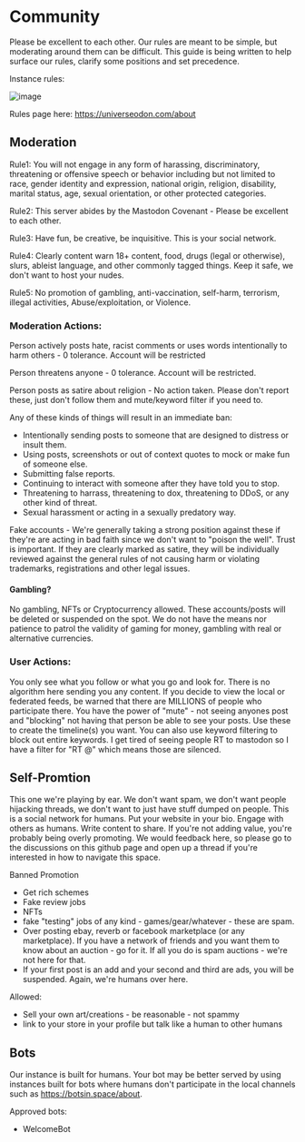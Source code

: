 # Community

Please be excellent to each other.  Our rules are meant to be simple, but moderating around them can be difficult.  This guide is being written to help surface our rules, clarify some positions and set precedence.


Instance rules:

![image](https://user-images.githubusercontent.com/1461719/203134064-3d2aeec3-74a2-4b33-8517-11bf5db9e9b1.png)


Rules page here: https://universeodon.com/about


## Moderation

Rule1:  You will not engage in any form of harassing, discriminatory, threatening or offensive speech or behavior including but not limited to race, gender identity and expression, national origin, religion, disability, marital status, age, sexual orientation, or other protected categories.

Rule2: This server abides by the Mastodon Covenant - Please be excellent to each other.

Rule3: Have fun, be creative, be inquisitive. This is your social network.

Rule4: Clearly content warn 18+ content, food, drugs (legal or otherwise), slurs, ableist language, and other commonly tagged things. Keep it safe, we don't want to host your nudes.

Rule5: No promotion of gambling, anti-vaccination, self-harm, terrorism, illegal activities, Abuse/exploitation, or Violence. 

### Moderation Actions:

Person actively posts hate, racist comments or uses words intentionally to harm others - 0 tolerance. Account will be restricted

Person threatens anyone - 0 tolerance. Account will be restricted.

Person posts as satire about religion - No action taken. Please don't report these, just don't follow them and mute/keyword filter if you need to.

Any of these kinds of things will result in an immediate ban:

* Intentionally sending posts to someone that are designed to distress or insult them.
* Using posts, screenshots or out of context quotes to mock or make fun of someone else.
* Submitting false reports.
* Continuing to interact with someone after they have told you to stop.
* Threatening to harrass, threatening to dox, threatening to DDoS, or any other kind of threat.
* Sexual harassment or acting in a sexually predatory way.

Fake accounts - We're generally taking a strong position against these if they're are acting in bad faith since we don't want to "poison the well".  Trust is important. If they are clearly marked as satire, they will be individually reviewed against the general rules of not causing harm or violating trademarks, registrations and other legal issues.

#### Gambling?
No gambling, NFTs or Cryptocurrency allowed. These accounts/posts will be deleted or suspended on the spot. We do not have the means nor patience to patrol the validity of gaming for money, gambling with real or alternative currencies.

### User Actions:

You only see what you follow or what you go and look for. There is no algorithm here sending you any content. If you decide to view the local or federated feeds, be warned that there are MILLIONS of people who participate there.  You have the power of "mute" - not seeing anyones post and "blocking" not having that person be able to see your posts.  Use these to create the timeline(s) you want.  You can also use keyword filtering to block out entire keywords.  I get tired of seeing people RT to mastodon so I have a filter for "RT @" which means those are silenced.

## Self-Promtion
This one we're playing by ear. We don't want spam, we don't want people hijacking threads, we don't want to just have stuff dumped on people. This is a social network for humans. Put your website in your bio.  Engage with others as humans. Write content to share. If you're not adding value, you're probably being overly promoting.  We would feedback here, so please go to the discussions on this github page and open up a thread if you're interested in how to navigate this space.

Banned Promotion

* Get rich schemes
* Fake review jobs
* NFTs 
* fake "testing" jobs of any kind - games/gear/whatever - these are spam.
* Over posting ebay, reverb or facebook marketplace (or any marketplace).  If you have a network of friends and you want them to know about an auction - go for it. If all you do is spam auctions - we're not here for that. 
* If your first post is an add and your second and third are ads, you will be suspended. Again, we're humans over here. 

Allowed:
* Sell your own art/creations - be reasonable - not spammy
* link to your store in your profile but talk like a human to other humans

## Bots

Our instance is built for humans. Your bot may be better served by using instances built for bots where humans don't participate in the local channels such as https://botsin.space/about.

Approved bots:  
* WelcomeBot 
